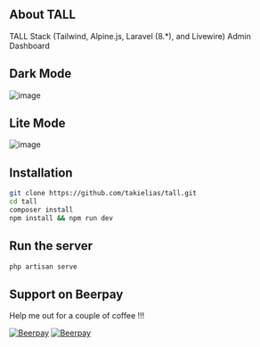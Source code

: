
## About TALL

TALL Stack (Tailwind, Alpine.js, Laravel (8.*), and Livewire) Admin Dashboard

## Dark Mode
![image](https://user-images.githubusercontent.com/38932580/120345147-0a0c2200-c31c-11eb-9e85-1673c09d6d5d.png)

## Lite Mode
![image](https://user-images.githubusercontent.com/38932580/120345242-1db78880-c31c-11eb-846f-8eaf61b45ac5.png)

## Installation

``` bash
git clone https://github.com/takielias/tall.git
cd tall
composer install
npm install && npm run dev
```

## Run the server
```bash
php artisan serve
```
## Support on Beerpay
Help me out for a couple of coffee !!!

[![Beerpay](https://beerpay.io/takielias/codeigniter-websocket/badge.svg?style=beer-square)](https://beerpay.io/takielias/codeigniter-websocket)  [![Beerpay](https://beerpay.io/takielias/codeigniter-websocket/make-wish.svg?style=flat-square)](https://beerpay.io/takielias/codeigniter-websocket?focus=wish)
